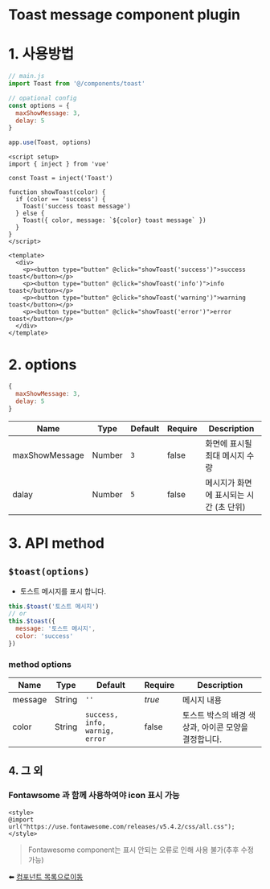 # Toast message component plugin

# 1. 사용방법
```javascript
// main.js
import Toast from '@/components/toast'

// opational config
const options = {
  maxShowMessage: 3,
  delay: 5
}

app.use(Toast, options)
```

```vue
<script setup>
import { inject } from 'vue'

const Toast = inject('Toast')

function showToast(color) {
  if (color == 'success') {
    Toast('success toast message')
  } else {
    Toast({ color, message: `${color} toast message` })
  }
}
</script>

<template>
  <div>
    <p><button type="button" @click="showToast('success')">success toast</button></p>
    <p><button type="button" @click="showToast('info')">info toast</button></p>
    <p><button type="button" @click="showToast('warning')">warning toast</button></p>
    <p><button type="button" @click="showToast('error')">error toast</button></p>
  </div>
</template>
```

# 2. options
```javascript
{
  maxShowMessage: 3,
  delay: 5
}
```

| Name | Type | Default | Require | Description |
|-------|---- |---------|---------|-------------|
| maxShowMessage | Number | <code>3</code> | false | 화면에 표시될 최대 메시지 수량 |
| dalay | Number | <code>5</code> | false | 메시지가 화면에 표시되는 시간 (초 단위) |

# 3. API method

## <code>$toast(options)</code>
* 토스트 메시지를 표시 합니다.
```javascript
this.$toast('토스트 메시지')
// or
this.$toast({
  message: '토스트 메시지',
  color: 'success'
})
```
### method options

| Name | Type | Default | Require | Description |
|-------|---- |---------|---------|-------------|
| message | String | <code>''</code> | *true* | 메시지 내용 |
| color | String | <code>success, info, warnig, error</code> | false | 토스트 박스의 배경 색상과, 아이콘 모양을 결정합니다. |

## 4. 그 외
### Fontawsome 과 함께 사용하여야 icon 표시 가능
```vue
<style>
@import url("https://use.fontawesome.com/releases/v5.4.2/css/all.css");
</style>
```
> Fontawesome component는 표시 안되는 오류로 인해 사용 불가(추후 수정 가능)

:arrow_left: [컴포넌트 목록으로이동](https://github.com/dream-insight/vue3/tree/main/src)